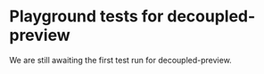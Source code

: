 # Playground tests for decoupled-preview
We are still awaiting the first test run for decoupled-preview.
